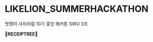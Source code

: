 # LIKELION_SUMMERHACKATHON
멋쟁이 사자처럼 10기 중앙 해커톤 SWU 3조

**🧾RECEIPTREE🌳**


<!-- 팀원 이름 및 역할 -->
<!-- 웹 간단 소개 -->
<!-- 웹 구현 언어/프레임워크 설명 -->
<!-- 기능 간단 소개 -->
<!-- 깃 컨벤션 -->
